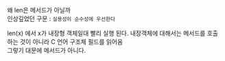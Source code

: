 왜 len은 메서드가 아닐까  
인상깊었던 구문 : `실용성이 순수성에 우선한다`  
  
len(x) 에서 x가 내장형 객체일대 빨리 실행 된다. 내장객체에 대해서는 메서드를 호출하는 것이 아니라 C 언어 구조체 필드를 읽어옴  
그렇기 대문에 메서드가 아니다.

